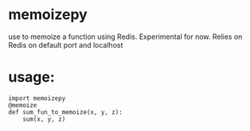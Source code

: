 # memoizepy

use to memoize a function using Redis. 
Experimental for now. 
Relies on Redis on default port and localhost
# usage:
```
import memoizepy
@memoize
def sum_fun_to_memoize(x, y, z):
    sum(x, y, z)
```
